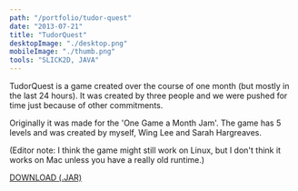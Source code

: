```yaml
---
path: "/portfolio/tudor-quest"
date: "2013-07-21"
title: "TudorQuest"
desktopImage: "./desktop.png"
mobileImage: "./thumb.png"
tools: "SLICK2D, JAVA"
---
```


TudorQuest is a game created over the course of one month (but mostly in the last 24 hours). It was created by three people and we were pushed for time just because of other commitments.

Originally it was made for the 'One Game a Month Jam'. The game has 5 levels and was created by myself, Wing Lee and Sarah Hargreaves. 

(Editor note: I think the game might still work on Linux, but I don't think it works on Mac unless you have a really old runtime.)

[DOWNLOAD (.JAR)](/downloads/tudor-quest/TudorQuest.jar)

